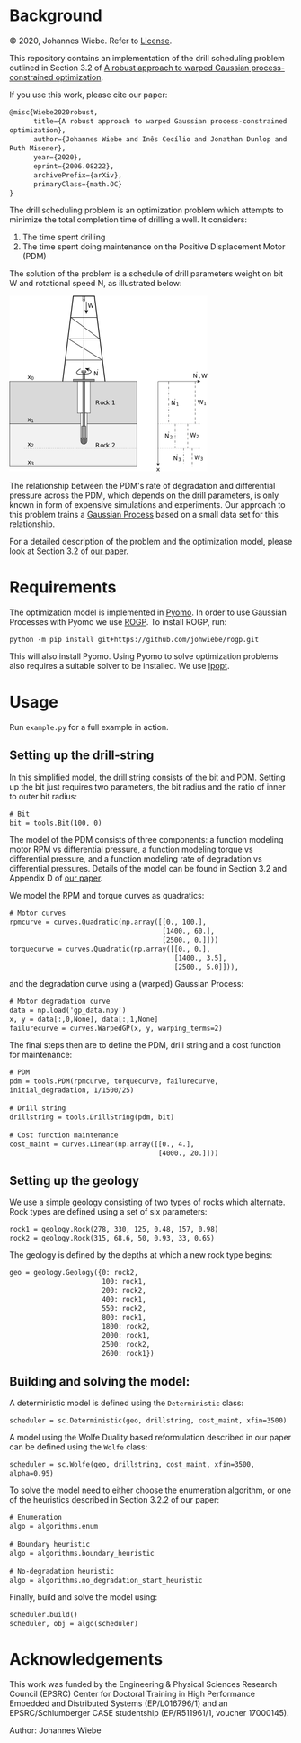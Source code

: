 # Background
:copyright: 2020, Johannes Wiebe. Refer to [License](LICENSE).

This repository contains an implementation of the drill scheduling problem
outlined in Section 3.2 of [A robust approach to warped Gaussian process-constrained optimization](https://arxiv.org/abs/2006.08222).

If you use this work, please cite our paper:

    @misc{Wiebe2020robust,
          title={A robust approach to warped Gaussian process-constrained optimization}, 
          author={Johannes Wiebe and Inês Cecílio and Jonathan Dunlop and Ruth Misener},
          year={2020},
          eprint={2006.08222},
          archivePrefix={arXiv},
          primaryClass={math.OC}
    }

The drill scheduling problem is an optimization problem which attempts to
minimize the total completion time of drilling a well. It considers:

1. The time spent drilling
2. The time spent doing maintenance on the Positive Displacement Motor (PDM)

The solution of the problem is a schedule of drill parameters weight on bit W
and rotational speed N, as illustrated below:

![](drilling.png)

The relationship between the PDM's rate of degradation and differential
pressure across the PDM, which depends on the drill parameters, is only known
in form of expensive simulations and experiments. Our approach to this problem
trains a [Gaussian Process](https://en.wikipedia.org/wiki/Gaussian_process)
based on a small data set for this relationship.

For a detailed description of the problem and the optimization model, please
look at Section 3.2 of [our paper](https://arxiv.org/abs/2006.08222).

# Requirements

The optimization model is implemented in [Pyomo](http://www.pyomo.org/). In
order to use Gaussian Processes with Pyomo we use [ROGP](https://github.com/johwiebe/rogp).
To install ROGP, run:

    python -m pip install git+https://github.com/johwiebe/rogp.git

This will also install Pyomo. Using Pyomo to solve optimization problems also
requires a suitable solver to be installed. We use
[Ipopt](https://github.com/coin-or/Ipopt).

# Usage

Run `example.py` for a full example in action.

## Setting up the drill-string

In this simplified model, the drill string consists of the bit and PDM.
Setting up the bit just requires two parameters, the bit radius and the ratio
of inner to outer bit radius:

    # Bit
    bit = tools.Bit(100, 0)

The model of the PDM consists of three components: a function modeling motor
RPM vs differential pressure, a function modeling torque vs differential
pressure, and a function modeling rate of degradation vs differential
pressures. Details of the model can be found in Section 3.2 and Appendix D of
[our paper](https://arxiv.org/abs/2006.08222).

We model the RPM and torque curves as quadratics:

    # Motor curves
    rpmcurve = curves.Quadratic(np.array([[0., 100.],
                                          [1400., 60.],
                                          [2500., 0.]]))
    torquecurve = curves.Quadratic(np.array([[0., 0.],
                                             [1400., 3.5],
                                             [2500., 5.0]])),

and the degradation curve using a (warped) Gaussian Process:

    # Motor degradation curve
    data = np.load('gp_data.npy')
    x, y = data[:,0,None], data[:,1,None]
    failurecurve = curves.WarpedGP(x, y, warping_terms=2)

The final steps then are to define the PDM, drill string and a cost function
for maintenance:

    # PDM
    pdm = tools.PDM(rpmcurve, torquecurve, failurecurve, initial_degradation, 1/1500/25)

    # Drill string
    drillstring = tools.DrillString(pdm, bit)

    # Cost function maintenance
    cost_maint = curves.Linear(np.array([[0., 4.],
                                         [4000., 20.]]))

## Setting up the geology
    
We use a simple geology consisting of two types of rocks which alternate. Rock
types are defined using a set of six parameters:

    rock1 = geology.Rock(278, 330, 125, 0.48, 157, 0.98)
    rock2 = geology.Rock(315, 68.6, 50, 0.93, 33, 0.65)

The geology is defined by the depths at which a new rock type begins:

    geo = geology.Geology({0: rock2,
                           100: rock1,
                           200: rock2,
                           400: rock1,
                           550: rock2,
                           800: rock1,
                           1800: rock2,
                           2000: rock1,
                           2500: rock2,
                           2600: rock1})

## Building and solving the model:
    
A deterministic model is defined using the `Deterministic` class:

    scheduler = sc.Deterministic(geo, drillstring, cost_maint, xfin=3500)

A model using the Wolfe Duality based reformulation described in our paper can
be defined using the `Wolfe` class:

    scheduler = sc.Wolfe(geo, drillstring, cost_maint, xfin=3500, alpha=0.95)

To solve the model need to either choose the enumeration algorithm, or one of
the heuristics described in Section 3.2.2 of our paper:

    # Enumeration
    algo = algorithms.enum

    # Boundary heuristic
    algo = algorithms.boundary_heuristic

    # No-degradation heuristic
    algo = algorithms.no_degradation_start_heuristic

Finally, build and solve the model using:

    scheduler.build()
    scheduler, obj = algo(scheduler)

# Acknowledgements
This work was funded by the Engineering & Physical Sciences Research Council
(EPSRC) Center for Doctoral Training in High Performance Embedded and
Distributed Systems (EP/L016796/1) and an EPSRC/Schlumberger CASE studentship
(EP/R511961/1, voucher 17000145).

Author: Johannes Wiebe

